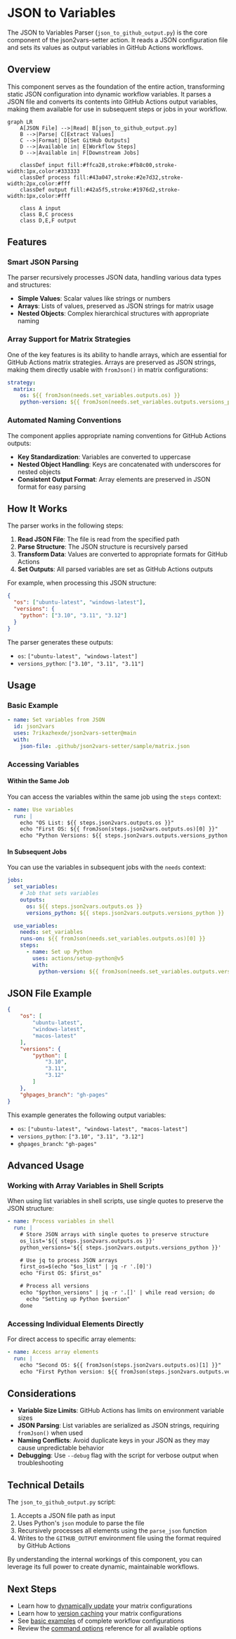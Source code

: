 # JSON to Variables

The JSON to Variables Parser (`json_to_github_output.py`) is the core component of the json2vars-setter action. It reads a JSON configuration file and sets its values as output variables in GitHub Actions workflows.

## Overview

This component serves as the foundation of the entire action, transforming static JSON configuration into dynamic workflow variables. It parses a JSON file and converts its contents into GitHub Actions output variables, making them available for use in subsequent steps or jobs in your workflow.

```mermaid
graph LR
    A[JSON File] -->|Read| B[json_to_github_output.py]
    B -->|Parse| C[Extract Values]
    C -->|Format| D[Set GitHub Outputs]
    D -->|Available in| E[Workflow Steps]
    D -->|Available in| F[Downstream Jobs]

    classDef input fill:#ffca28,stroke:#fb8c00,stroke-width:1px,color:#333333
    classDef process fill:#43a047,stroke:#2e7d32,stroke-width:2px,color:#fff
    classDef output fill:#42a5f5,stroke:#1976d2,stroke-width:1px,color:#fff

    class A input
    class B,C process
    class D,E,F output
```

## Features

### Smart JSON Parsing

The parser recursively processes JSON data, handling various data types and structures:

- **Simple Values**: Scalar values like strings or numbers
- **Arrays**: Lists of values, preserved as JSON strings for matrix usage
- **Nested Objects**: Complex hierarchical structures with appropriate naming

### Array Support for Matrix Strategies

One of the key features is its ability to handle arrays, which are essential for GitHub Actions matrix strategies. Arrays are preserved as JSON strings, making them directly usable with `fromJson()` in matrix configurations:

```yaml
strategy:
  matrix:
    os: ${{ fromJson(needs.set_variables.outputs.os) }}
    python-version: ${{ fromJson(needs.set_variables.outputs.versions_python) }}
```

### Automated Naming Conventions

The component applies appropriate naming conventions for GitHub Actions outputs:

- **Key Standardization**: Variables are converted to uppercase
- **Nested Object Handling**: Keys are concatenated with underscores for nested objects
- **Consistent Output Format**: Array elements are preserved in JSON format for easy parsing

## How It Works

The parser works in the following steps:

1. **Read JSON File**: The file is read from the specified path
2. **Parse Structure**: The JSON structure is recursively parsed
3. **Transform Data**: Values are converted to appropriate formats for GitHub Actions
4. **Set Outputs**: All parsed variables are set as GitHub Actions outputs

For example, when processing this JSON structure:

```json
{
  "os": ["ubuntu-latest", "windows-latest"],
  "versions": {
    "python": ["3.10", "3.11", "3.12"]
  }
}
```

The parser generates these outputs:

- `os`: `["ubuntu-latest", "windows-latest"]`
- `versions_python`: `["3.10", "3.11", "3.11"]`

## Usage

### Basic Example

```yaml
- name: Set variables from JSON
  id: json2vars
  uses: 7rikazhexde/json2vars-setter@main
  with:
    json-file: .github/json2vars-setter/sample/matrix.json
```

### Accessing Variables

#### Within the Same Job

You can access the variables within the same job using the `steps` context:

```yaml
- name: Use variables
  run: |
    echo "OS List: ${{ steps.json2vars.outputs.os }}"
    echo "First OS: ${{ fromJson(steps.json2vars.outputs.os)[0] }}"
    echo "Python Versions: ${{ steps.json2vars.outputs.versions_python }}"
```

#### In Subsequent Jobs

You can use the variables in subsequent jobs with the `needs` context:

```yaml
jobs:
  set_variables:
    # Job that sets variables
    outputs:
      os: ${{ steps.json2vars.outputs.os }}
      versions_python: ${{ steps.json2vars.outputs.versions_python }}

  use_variables:
    needs: set_variables
    runs-on: ${{ fromJson(needs.set_variables.outputs.os)[0] }}
    steps:
      - name: Set up Python
        uses: actions/setup-python@v5
        with:
          python-version: ${{ fromJson(needs.set_variables.outputs.versions_python)[0] }}
```

## JSON File Example

```json
{
    "os": [
        "ubuntu-latest",
        "windows-latest",
        "macos-latest"
    ],
    "versions": {
        "python": [
            "3.10",
            "3.11",
            "3.12"
        ]
    },
    "ghpages_branch": "gh-pages"
}
```

This example generates the following output variables:

- `os`: `["ubuntu-latest", "windows-latest", "macos-latest"]`
- `versions_python`: `["3.10", "3.11", "3.12"]`
- `ghpages_branch`: `"gh-pages"`

## Advanced Usage

### Working with Array Variables in Shell Scripts

When using list variables in shell scripts, use single quotes to preserve the JSON structure:

```yaml
- name: Process variables in shell
  run: |
    # Store JSON arrays with single quotes to preserve structure
    os_list='${{ steps.json2vars.outputs.os }}'
    python_versions='${{ steps.json2vars.outputs.versions_python }}'

    # Use jq to process JSON arrays
    first_os=$(echo "$os_list" | jq -r '.[0]')
    echo "First OS: $first_os"

    # Process all versions
    echo "$python_versions" | jq -r '.[]' | while read version; do
      echo "Setting up Python $version"
    done
```

### Accessing Individual Elements Directly

For direct access to specific array elements:

```yaml
- name: Access array elements
  run: |
    echo "Second OS: ${{ fromJson(steps.json2vars.outputs.os)[1] }}"
    echo "First Python version: ${{ fromJson(steps.json2vars.outputs.versions_python)[0] }}"
```

## Considerations

- **Variable Size Limits**: GitHub Actions has limits on environment variable sizes
- **JSON Parsing**: List variables are serialized as JSON strings, requiring `fromJson()` when used
- **Naming Conflicts**: Avoid duplicate keys in your JSON as they may cause unpredictable behavior
- **Debugging**: Use `--debug` flag with the script for verbose output when troubleshooting

## Technical Details

The `json_to_github_output.py` script:

1. Accepts a JSON file path as input
2. Uses Python's `json` module to parse the file
3. Recursively processes all elements using the `parse_json` function
4. Writes to the `GITHUB_OUTPUT` environment file using the format required by GitHub Actions

By understanding the internal workings of this component, you can leverage its full power to create dynamic, maintainable workflows.

## Next Steps

- Learn how to [dynamically update](dynamic-update.md) your matrix configurations
- Learn how to [version caching](version-caching.md) your matrix configurations
- See [basic examples](../examples/basic.md) of complete workflow configurations
- Review the [command options](../reference/options.md) reference for all available options
